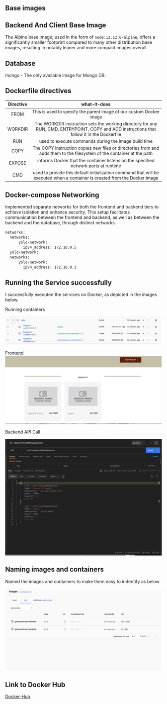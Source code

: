 ## Base images 
## Backend And Client Base Image
The Alpine base image, used in the form of `node:13.12.0-alpine`, offers a significantly smaller footprint compared to many other distribution base images, resulting in notably leaner and more compact images overall.

## Database
  mongo - The only available image for Mongo DB.

## Dockerfile directives 

| Directive | what-it-does    | 
| :-----: | :---: | 
| FROM | This is used to specify the parent image of our custom Docker image   | 
|WORKDIR |     The WORKDIR instruction sets the working directory for any RUN, CMD, ENTRYPOINT, COPY and ADD instructions that follow it in the Dockerfile |
|RUN |         used to execute commands during the image build time |
|COPY|         The COPY instruction copies new files or directories from <src> and adds them to the filesystem of the container at the path <dest> |
|EXPOSE |      informs Docker that the container listens on the specified network ports at runtime|
|CMD    |      used to provide this default initialization command that will be executed when a container is created from the Docker image |

## Docker-compose Networking

Implemented separate networks for both the frontend and backend tiers to achieve isolation and enhance security. This setup facilitates communication between the frontend and backend, as well as between the backend and the database, through distinct networks.
```
networks:
  networks:
      yolo-network:
        ipv4_address: 172.18.0.5
  yolo-network:
  networks:
      yolo-network:
        ipv4_address: 172.18.0.3
```

## Running the Service successfully
I successfully executed the services on Docker, as depicted in the images below.

Running containers

![Alt text](./images/Screenshot%202023-08-18%20at%2019.40.58.png?raw=true "Running Container")

Frontend 
![Alt text](./images/Screenshot%202023-08-18%20at%2019.52.29.png?raw=true "Web app")

Backend API Call

![Alt text](./images/Screenshot%202023-08-18%20at%2019.55.22.png?raw=true "Backend Api Access")


## Naming images and containers

Named the images and containers to make them easy to indentify as below

![Alt text](./images/Screenshot%202023-08-18%20at%2019.19.27.png?raw=true "Named and versioned Images")

## Link to Docker Hub
[Docker-Hub](https://hub.docker.com/u/gloriamutie)

